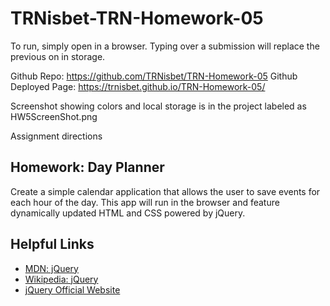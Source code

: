 # TRNisbet-TRN-Homework-05

To run, simply open in a browser.  Typing over a submission will replace the previous on in storage.  


Github Repo: https://github.com/TRNisbet/TRN-Homework-05
Github Deployed Page:  https://trnisbet.github.io/TRN-Homework-05/

Screenshot showing colors and local storage is in the project labeled as HW5ScreenShot.png

Assignment directions 

## Homework: Day Planner
Create a simple calendar application that allows the user to save events for each hour of the day. This app will run in the browser and feature dynamically updated HTML and CSS powered by jQuery.

## Helpful Links
* [MDN: jQuery](https://developer.mozilla.org/en-US/docs/Glossary/jQuery)
* [Wikipedia: jQuery](https://en.wikipedia.org/wiki/JQuery)
* [jQuery Official Website](https://jquery.com/)
